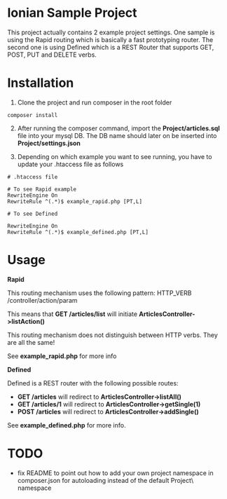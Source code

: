 # Ionian Sample Project

This project actually contains 2 example project settings. One sample is using the Rapid routing which is basically a fast prototyping router.
The second one is using Defined which is a REST Router that supports GET, POST, PUT and DELETE verbs.

# Installation

1. Clone the project and run composer in the root folder

```
composer install
```

2. After running the composer command, import the **Project/articles.sql** file into your mysql DB.
The DB name should later on be inserted into **Project/settings.json**

3. Depending on which example you want to see running, you have to update your .htaccess file as follows

```
# .htaccess file

# To see Rapid example
RewriteEngine On
RewriteRule ^(.*)$ example_rapid.php [PT,L]

# To see Defined

RewriteEngine On
RewriteRule ^(.*)$ example_defined.php [PT,L]

```


# Usage

**Rapid**

This routing mechanism uses the following pattern: HTTP_VERB /controller/action/param

This means that **GET /articles/list** will initiate **ArticlesController->listAction()**

This routing mechanism does not distinguish between HTTP verbs. They are all the same!

See **example_rapid.php** for more info


**Defined**

Defined is a REST router with the following possible routes:

- **GET /articles**         will redirect to **ArticlesController->listAll()**
- **GET /articles/1**       will redirect to **ArticlesController->getSingle(1)**
- **POST /articles**        will redirect to **ArticlesController->addSingle()**

See **example_defined.php** for more info.


# TODO

- fix README to point out how to add your own project namespace in composer.json for autoloading instead of the default Project\\ namespace